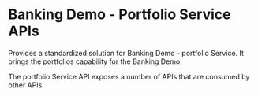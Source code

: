 # Banking Demo - Portfolio Service APIs

Provides a standardized solution for Banking Demo - portfolio Service. It brings the portfolios capability for the Banking Demo.

The portfolio Service API exposes a number of APIs that are consumed by other APIs.